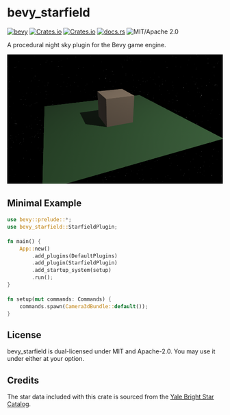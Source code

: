 
# bevy_starfield

[![bevy](https://img.shields.io/badge/Bevy-0.10-blue)](https://crates.io/crates/bevy/0.10.0)
[![Crates.io](https://img.shields.io/crates/v/bevy_starfield)](https://crates.io/crates/bevy_starfield)
[![Crates.io](https://img.shields.io/crates/d/bevy_starfield)](https://crates.io/crates/bevy_starfield)
[![docs.rs](https://img.shields.io/docsrs/bevy_starfield)](https://docs.rs/bevy_starfield/)
![MIT/Apache 2.0](https://img.shields.io/badge/license-MIT%2FApache-blue.svg)

A procedural night sky plugin for the Bevy game engine.

![Cube Example Screenshot](examples/images/cube.png)

## Minimal Example

```rust
use bevy::prelude::*;
use bevy_starfield::StarfieldPlugin;

fn main() {
    App::new()
        .add_plugins(DefaultPlugins)
        .add_plugin(StarfieldPlugin)
        .add_startup_system(setup)
        .run();
}

fn setup(mut commands: Commands) {
    commands.spawn(Camera3dBundle::default());
}
```

## License

bevy_starfield is dual-licensed under MIT and Apache-2.0. You may use it under either at your option.

## Credits

The star data included with this crate is sourced from the [Yale Bright Star Catalog](http://tdc-www.harvard.edu/catalogs/bsc5.html).